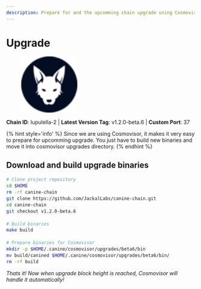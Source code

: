 ```yaml
---
description: Prepare for and the upcomming chain upgrade using Cosmovisor.
---
```


# Upgrade

<figure><img src="https://raw.githubusercontent.com/kj89/cosmos-images/main/logos/jackal.png" width="150" alt=""><figcaption></figcaption></figure>

**Chain ID**: lupulella-2 | **Latest Version Tag**: v1.2.0-beta.6 | **Custom Port**: 37

{% hint style='info' %}
Since we are using Cosmovisor, it makes it very easy to prepare for upcomming upgrade.
You just have to build new binaries and move it into cosmovisor upgrades directory.
{% endhint %}

## Download and build upgrade binaries

```bash
# Clone project repository
cd $HOME
rm -rf canine-chain
git clone https://github.com/JackalLabs/canine-chain.git
cd canine-chain
git checkout v1.2.0-beta.6

# Build binaries
make build

# Prepare binaries for Cosmovisor
mkdir -p $HOME/.canine/cosmovisor/upgrades/beta6/bin
mv build/canined $HOME/.canine/cosmovisor/upgrades/beta6/bin/
rm -rf build
```

*Thats it! Now when upgrade block height is reached, Cosmovisor will handle it automatically!*
